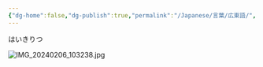 ```yaml
---
{"dg-home":false,"dg-publish":true,"permalink":"/Japanese/言葉/広東語/","dgPassFrontmatter":true}
---
```



はいきりつ

![IMG_20240206_103238.jpg](/img/user/998%20resources/%E7%99%BD%E7%86%8A%E3%82%AB%E3%83%95%E3%82%A7/IMG_20240206_103238.jpg)